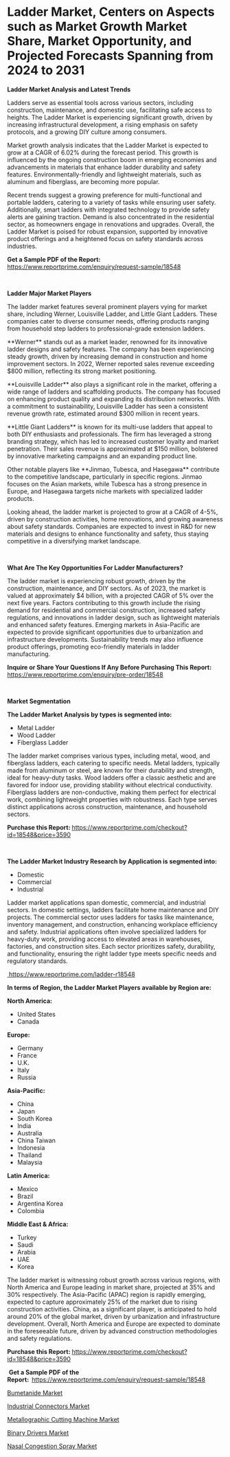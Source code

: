 <p><h1>Ladder Market, Centers on Aspects such as Market Growth Market Share, Market Opportunity, and Projected Forecasts Spanning from 2024 to 2031</h1></p><p><strong>Ladder Market Analysis and Latest Trends</strong></p>
<p><p>Ladders serve as essential tools across various sectors, including construction, maintenance, and domestic use, facilitating safe access to heights. The Ladder Market is experiencing significant growth, driven by increasing infrastructural development, a rising emphasis on safety protocols, and a growing DIY culture among consumers.</p><p>Market growth analysis indicates that the Ladder Market is expected to grow at a CAGR of 6.02% during the forecast period. This growth is influenced by the ongoing construction boom in emerging economies and advancements in materials that enhance ladder durability and safety features. Environmentally-friendly and lightweight materials, such as aluminum and fiberglass, are becoming more popular.</p><p>Recent trends suggest a growing preference for multi-functional and portable ladders, catering to a variety of tasks while ensuring user safety. Additionally, smart ladders with integrated technology to provide safety alerts are gaining traction. Demand is also concentrated in the residential sector, as homeowners engage in renovations and upgrades. Overall, the Ladder Market is poised for robust expansion, supported by innovative product offerings and a heightened focus on safety standards across industries.</p></p>
<p><strong>Get a Sample PDF of the Report:&nbsp;</strong> <a href="https://www.reportprime.com/enquiry/request-sample/18548?utm_campaign=24&utm_medium=2&utm_source=Github&utm_content=ia&utm_term=21112024&utm_id=ladder">https://www.reportprime.com/enquiry/request-sample/18548</a></p>
<p>&nbsp;</p>
<p><strong>Ladder Major Market Players</strong></p>
<p><p>The ladder market features several prominent players vying for market share, including Werner, Louisville Ladder, and Little Giant Ladders. These companies cater to diverse consumer needs, offering products ranging from household step ladders to professional-grade extension ladders.</p><p>**Werner** stands out as a market leader, renowned for its innovative ladder designs and safety features. The company has been experiencing steady growth, driven by increasing demand in construction and home improvement sectors. In 2022, Werner reported sales revenue exceeding $800 million, reflecting its strong market positioning.</p><p>**Louisville Ladder** also plays a significant role in the market, offering a wide range of ladders and scaffolding products. The company has focused on enhancing product quality and expanding its distribution networks. With a commitment to sustainability, Louisville Ladder has seen a consistent revenue growth rate, estimated around $300 million in recent years.</p><p>**Little Giant Ladders** is known for its multi-use ladders that appeal to both DIY enthusiasts and professionals. The firm has leveraged a strong branding strategy, which has led to increased customer loyalty and market penetration. Their sales revenue is approximated at $150 million, bolstered by innovative marketing campaigns and an expanding product line.</p><p>Other notable players like **Jinmao, Tubesca, and Hasegawa** contribute to the competitive landscape, particularly in specific regions. Jinmao focuses on the Asian markets, while Tubesca has a strong presence in Europe, and Hasegawa targets niche markets with specialized ladder products.</p><p>Looking ahead, the ladder market is projected to grow at a CAGR of 4-5%, driven by construction activities, home renovations, and growing awareness about safety standards. Companies are expected to invest in R&D for new materials and designs to enhance functionality and safety, thus staying competitive in a diversifying market landscape.</p></p>
<p>&nbsp;</p>
<p><strong>What Are The Key Opportunities For Ladder Manufacturers?</strong></p>
<p><p>The ladder market is experiencing robust growth, driven by the construction, maintenance, and DIY sectors. As of 2023, the market is valued at approximately $4 billion, with a projected CAGR of 5% over the next five years. Factors contributing to this growth include the rising demand for residential and commercial construction, increased safety regulations, and innovations in ladder design, such as lightweight materials and enhanced safety features. Emerging markets in Asia-Pacific are expected to provide significant opportunities due to urbanization and infrastructure developments. Sustainability trends may also influence product offerings, promoting eco-friendly materials in ladder manufacturing.</p></p>
<p><strong>Inquire or Share Your Questions If Any Before Purchasing This Report:</strong> <a href="https://www.reportprime.com/enquiry/pre-order/18548?utm_campaign=24&utm_medium=2&utm_source=Github&utm_content=ia&utm_term=21112024&utm_id=ladder">https://www.reportprime.com/enquiry/pre-order/18548</a></p>
<p>&nbsp;</p>
<p><strong>Market Segmentation</strong></p>
<p><strong>The Ladder Market Analysis by types is segmented into:</strong></p>
<p><ul><li>Metal Ladder</li><li>Wood Ladder</li><li>Fiberglass Ladder</li></ul></p>
<p><p>The ladder market comprises various types, including metal, wood, and fiberglass ladders, each catering to specific needs. Metal ladders, typically made from aluminum or steel, are known for their durability and strength, ideal for heavy-duty tasks. Wood ladders offer a classic aesthetic and are favored for indoor use, providing stability without electrical conductivity. Fiberglass ladders are non-conductive, making them perfect for electrical work, combining lightweight properties with robustness. Each type serves distinct applications across construction, maintenance, and household sectors.</p></p>
<p><strong>Purchase this Report:&nbsp;</strong><a href="https://www.reportprime.com/checkout?id=18548&price=3590&utm_campaign=24&utm_medium=2&utm_source=Github&utm_content=ia&utm_term=21112024&utm_id=ladder">https://www.reportprime.com/checkout?id=18548&price=3590</a></p>
<p>&nbsp;</p>
<p><strong>The Ladder Market Industry Research by Application is segmented into:</strong></p>
<p><ul><li>Domestic</li><li>Commercial</li><li>Industrial</li></ul></p>
<p><p>Ladder market applications span domestic, commercial, and industrial sectors. In domestic settings, ladders facilitate home maintenance and DIY projects. The commercial sector uses ladders for tasks like maintenance, inventory management, and construction, enhancing workplace efficiency and safety. Industrial applications often involve specialized ladders for heavy-duty work, providing access to elevated areas in warehouses, factories, and construction sites. Each sector prioritizes safety, durability, and functionality, ensuring the right ladder type meets specific needs and regulatory standards.</p></p>
<p><a href="https://www.reportprime.com/ladder-r18548?utm_campaign=24&utm_medium=2&utm_source=Github&utm_content=ia&utm_term=21112024&utm_id=ladder">&nbsp;https://www.reportprime.com/ladder-r18548</a></p>
<p><strong>In terms of Region, the Ladder Market Players available by Region are:</strong></p>
<p>
    <p> <strong> North America: </strong>
        <ul>
            <li>United States</li>
            <li>Canada</li>
        </ul>
        </p> 
    <p> <strong> Europe: </strong>
        <ul>
            <li>Germany</li>
            <li>France</li>
            <li>U.K.</li>
            <li>Italy</li>
            <li>Russia</li>
        </ul>
        </p> 
    <p> <strong> Asia-Pacific: </strong>
        <ul>
            <li>China</li>
            <li>Japan</li>
            <li>South Korea</li>
            <li>India</li>
            <li>Australia</li>
            <li>China Taiwan</li>
            <li>Indonesia</li>
            <li>Thailand</li>
            <li>Malaysia</li>
        </ul>
        </p> 
    <p> <strong> Latin America: </strong>
        <ul>
            <li>Mexico</li>
            <li>Brazil</li>
            <li>Argentina Korea</li>
            <li>Colombia</li>
        </ul>
        </p> 
    <p> <strong> Middle East & Africa: </strong>
        <ul>
            <li>Turkey</li>
            <li>Saudi</li>
            <li>Arabia</li>
            <li>UAE</li>
            <li>Korea</li>
        </ul>
    </p>
    </p>
<p><p>The ladder market is witnessing robust growth across various regions, with North America and Europe leading in market share, projected at 35% and 30% respectively. The Asia-Pacific (APAC) region is rapidly emerging, expected to capture approximately 25% of the market due to rising construction activities. China, as a significant player, is anticipated to hold around 20% of the global market, driven by urbanization and infrastructure development. Overall, North America and Europe are expected to dominate in the foreseeable future, driven by advanced construction methodologies and safety regulations.</p></p>
<p><strong>Purchase this Report: </strong><a href="https://www.reportprime.com/checkout?id=18548&price=3590&utm_campaign=24&utm_medium=2&utm_source=Github&utm_content=ia&utm_term=21112024&utm_id=ladder">https://www.reportprime.com/checkout?id=18548&price=3590</a></p>
<p>&nbsp;<strong>Get a Sample PDF of the Report:&nbsp;&nbsp;</strong><a href="https://www.reportprime.com/enquiry/request-sample/18548?utm_campaign=24&utm_medium=2&utm_source=Github&utm_content=ia&utm_term=21112024&utm_id=ladder">https://www.reportprime.com/enquiry/request-sample/18548</a></p>
<p><strong></strong></p>
<p><p><a href="https://issuu.com/reportprime-2/docs/bumetanide-market-size-2030.pptx_b82d2baa46fe23?utm_campaign=24&utm_medium=2&utm_source=Github&utm_content=ia&utm_term=21112024&utm_id=ladder">Bumetanide Market</a></p><p><a href="https://github.com/elizabethdagraca/Market-Research-Report-List-5/blob/main/industrial-connectors-market.md?utm_campaign=24&utm_medium=2&utm_source=Github&utm_content=ia&utm_term=21112024&utm_id=ladder">Industrial Connectors Market</a></p><p><a href="https://github.com/santosh758595/Market-Research-Report-List-6/blob/main/metallographic-cutting-machine-market.md?utm_campaign=24&utm_medium=2&utm_source=Github&utm_content=ia&utm_term=21112024&utm_id=ladder">Metallographic Cutting Machine Market</a></p><p><a href="https://www.linkedin.com/pulse/binary-drivers-market-analysis-report-revenue-forecast-71-cagr-5kucc?utm_campaign=24&utm_medium=2&utm_source=Github&utm_content=ia&utm_term=21112024&utm_id=ladder">Binary Drivers Market</a></p><p><a href="https://issuu.com/reportprime-2/docs/nasal-congestion-spray-market-size-_32d046d5a0bfc5?utm_campaign=24&utm_medium=2&utm_source=Github&utm_content=ia&utm_term=21112024&utm_id=ladder">Nasal Congestion Spray Market</a></p></p>